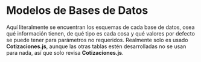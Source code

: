 # Modelos de Bases de Datos

Aquí literalmente se encuentran los esquemas de cada base de datos, osea qué información tienen, de qué tipo es cada cosa y qué valores por defecto se puede tener para parámetros no requeridos. Realmente solo es usado **Cotizaciones.js**, aunque las otras tablas estén desarrolladas no se usan para nada, así que solo revisa **Cotizaciones.js**.